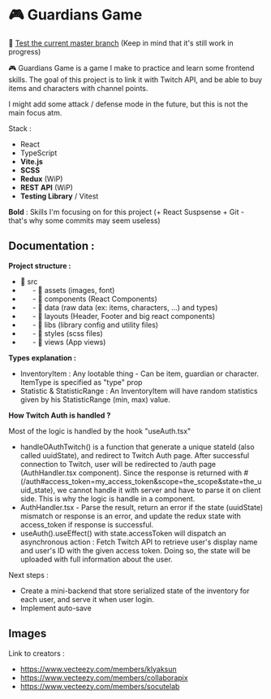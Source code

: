 # 🎮 Guardians Game

🔗 [Test the current master branch](https://guardian-game-9t5m1h754-maxthizeau.vercel.app/)
(Keep in mind that it's still work in progress)

🎮 Guardians Game is a game I make to practice and learn some frontend skills.
The goal of this project is to link it with Twitch API, and be able to buy items and characters with channel points.

I might add some attack / defense mode in the future, but this is not the main focus atm.

Stack :

- React
- TypeScript
- **Vite.js**
- **SCSS**
- **Redux** (WiP)
- **REST API** (WiP)
- **Testing Library** / Vitest

**Bold** : Skills I'm focusing on for this project (+ React Suspsense + Git - that's why some commits may seem useless)

## Documentation :

**Project structure :**

- 📁 src
- &nbsp;&nbsp;&nbsp;&nbsp;&nbsp;&nbsp;- 📁 assets (images, font)
- &nbsp;&nbsp;&nbsp;&nbsp;&nbsp;&nbsp;- 📁 components (React Components)
- &nbsp;&nbsp;&nbsp;&nbsp;&nbsp;&nbsp;- 📁 data (raw data (ex: items, characters, ...) and types)
- &nbsp;&nbsp;&nbsp;&nbsp;&nbsp;&nbsp;- 📁 layouts (Header, Footer and big react components)
- &nbsp;&nbsp;&nbsp;&nbsp;&nbsp;&nbsp;- 📁 libs (library config and utility files)
- &nbsp;&nbsp;&nbsp;&nbsp;&nbsp;&nbsp;- 📁 styles (scss files)
- &nbsp;&nbsp;&nbsp;&nbsp;&nbsp;&nbsp;- 📁 views (App views)

**Types explanation :**

- InventoryItem : Any lootable thing - Can be item, guardian or character. ItemType is specified as "type" prop
- Statistic & StatisticRange : An InventoryItem will have random statistics given by his StatisticRange (min, max) value.

**How Twitch Auth is handled ?**

Most of the logic is handled by the hook "useAuth.tsx"

- handleOAuthTwitch() is a function that generate a unique stateId (also called uuidState), and redirect to Twitch Auth page. After successful connection to Twitch, user will be redirected to /auth page (AuthHandler.tsx component). Since the response is returned with # (/auth#access_token=my_access_token&scope=the_scope&state=the_uuid_state), we cannot handle it with server and have to parse it on client side. This is why the logic is handle in a component.
- AuthHandler.tsx - Parse the result, return an error if the state (uuidState) mismatch or response is an error, and update the redux state with access_token if response is successful.
- useAuth().useEffect() with state.accessToken will dispatch an asynchronous action : Fetch Twitch API to retrieve user's display name and user's ID with the given access token. Doing so, the state will be uploaded with full information about the user.

Next steps :

- Create a mini-backend that store serialized state of the inventory for each user, and serve it when user login.
- Implement auto-save

## Images

Link to creators :

- https://www.vecteezy.com/members/klyaksun
- https://www.vecteezy.com/members/collaborapix
- https://www.vecteezy.com/members/socutelab
